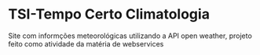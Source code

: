# TSI-Tempo Certo Climatologia
 Site com informções meteorológicas utilizando a API open weather, projeto feito como atividade da matéria de webservices
